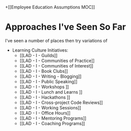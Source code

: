 +[[Employee Education Assumptions MOC]]

# Approaches I've Seen So Far

I've seen a number of places then try variations of
- Learning Culture Initiatives:
	- [[LAD - I - Guilds]]
	- [[LAD - I - Communities of Practice]]
	- [[LAD - I - Communities of Interest]]
	- [[LAD - I - Book Clubs]]
	- [[LAD - I - Writing - Blogging]]
	- [[LAD - I - Public Speaking]]
	- [[LAD - I - Workshops ]]
	- [[LAD - I - Lunch and Learns ]]
	- [[LAD - I - Hackathons ]]
	- [[LAD - I - Cross-project Code Reviews]]
	- [[LAD - I - Working Sessions]]
	- [[LAD - I - Office Hours]]
	- [[LAD - I - Mentoring Programs]]
	- [[LAD - I - Coaching Programs]]